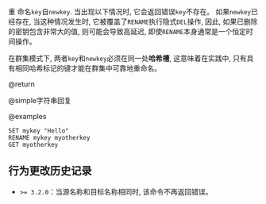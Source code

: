 重 命名`key`自`newkey`.
当出现以下情况时, 它会返回错误`key`不存在。
如果`newkey`已经存在, 当这种情况发生时, 它被覆盖了`RENAME`执行隐式`DEL`操作, 因此, 如果已删除的密钥包含非常大的值, 则可能会导致高延迟, 即使`RENAME`本身通常是一个恒定时间操作。

在群集模式下, 两者`key`和`newkey`必须在同一处**哈希槽**, 这意味着在实践中, 只有具有相同哈希标记的键才能在群集中可靠地重命名。

@return

@simple字符串回复

@examples

```cli
SET mykey "Hello"
RENAME mykey myotherkey
GET myotherkey
```

## 行为更改历史记录

*   `>= 3.2.0`：当源名称和目标名称相同时, 该命令不再返回错误。
